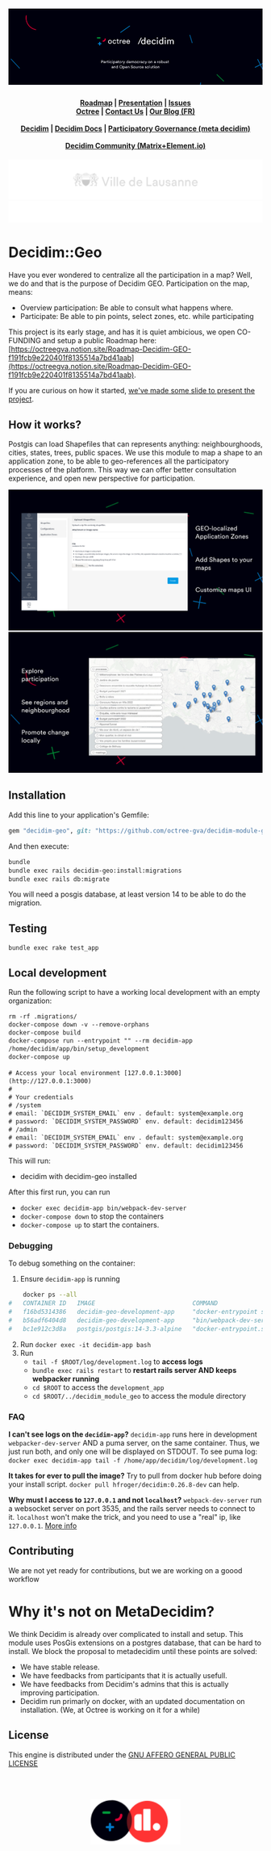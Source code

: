 <h1 align="center"><img src="https://github.com/octree-gva/meta/blob/main/decidim/static/header.png?raw=true" alt="Decidim - Octree Participatory democracy on a robust and open source solution" /></h1>
<h4 align="center">
    <a href="https://octreegva.notion.site/Roadmap-Decidim-GEO-f191fcb9e220401f8135514a7bd41aab">Roadmap</a> |
    <a href="https://drive.google.com/file/d/1lfQJumDg0Ic-RZi-R3MM8frYtKN7PB_S/view?usp=sharing">Presentation</a> |
    <a href="https://github.com/octree-gva/decidim-module-geo/issues">Issues</a>  <br/>
    <a href="https://www.octree.ch">Octree</a> |
    <a href="https://octree.ch/en/contact-us/">Contact Us</a> |
    <a href="https://blog.octree.ch">Our Blog (FR)</a><br/><br/>
    <a href="https://decidim.org">Decidim</a> |
    <a href="https://docs.decidim.org/en/">Decidim Docs</a> |
    <a href="https://meta.decidim.org">Participatory Governance (meta decidim)</a><br/><br/>
    <a href="https://matrix.to/#/+decidim:matrix.org">Decidim Community (Matrix+Element.io)</a>
</h4>
<p align="center">
    <a href="https://participer.lausanne.ch">
        <img
            src="https://github.com/octree-gva/meta/blob/main/decidim/static/participer_lausanne/chip.png?raw=true"
            alt="Lausanne Participe — Une plateforme de participation pour imaginer et réaliser ensemble" />
    </a>
    <a href="https://opencollective.com/voca">
        <img
            src="https://github.com/octree-gva/meta/blob/main/decidim/static/opencollective_chip.png?raw=true"
            alt="Voca – Open-Source SaaS platform for Decidim" />
    </a>
</p>


# Decidim::Geo
Have you ever wondered to centralize all the participation in a map? Well, we do and that is the purpose of Decidim GEO. 
Participation on the map, means: 

* Overview participation: Be able to consult what happens where.
* Participate: Be able to pin points, select zones, etc. while participating

This project is its early stage, and has it is quiet ambicious, we open CO-FUNDING and setup a public Roadmap here: [https://octreegva.notion.site/Roadmap-Decidim-GEO-f191fcb9e220401f8135514a7bd41aab](https://octreegva.notion.site/Roadmap-Decidim-GEO-f191fcb9e220401f8135514a7bd41aab).

If you are curious on how it started, [we've made some slide to present the project](https://drive.google.com/file/d/1lfQJumDg0Ic-RZi-R3MM8frYtKN7PB_S/view?usp=sharing).


## How it works?

Postgis can load Shapefiles that can represents anything: neighbourghoods, cities, states, trees, public spaces.
We use this module to map a shape to an application zone, to be able to geo-references all the participatory processes of the platform. This way we can offer better consultation experience, and open new perspective for participation.

<img
    src="https://github.com/octree-gva/meta/blob/main/decidim/static/geo/admin.png?raw=true"
    alt="Administration of the GEO space" />
<img
    src="https://github.com/octree-gva/meta/blob/main/decidim/static/geo/consult.png?raw=true"
    alt="Administration of the GEO space" />


## Installation

Add this line to your application's Gemfile:

```ruby
gem "decidim-geo", git: "https://github.com/octree-gva/decidim-module-geo", branch: "main"
```

And then execute:

```bash
bundle
bundle exec rails decidim-geo:install:migrations
bundle exec rails db:migrate

```

You will need a posgis database, at least version 14 to be able to do the migration.

## Testing

```
bundle exec rake test_app
```

## Local development
Run the following script to have a working local development with an empty organization:
```
rm -rf .migrations/
docker-compose down -v --remove-orphans
docker-compose build
docker-compose run --entrypoint "" --rm decidim-app /home/decidim/app/bin/setup_development
docker-compose up

# Access your local environment [127.0.0.1:3000](http://127.0.0.1:3000)
#
# Your credentials
# /system
# email: `DECIDIM_SYSTEM_EMAIL` env . default: system@example.org
# password: `DECIDIM_SYSTEM_PASSWORD` env. default: decidim123456
# /admin
# email: `DECIDIM_SYSTEM_EMAIL` env . default: system@example.org
# password: `DECIDIM_SYSTEM_PASSWORD` env. default: decidim123456
```

This will run: 
- decidim with decidim-geo installed

After this first run, you can run
- `docker exec decidim-app bin/webpack-dev-server`
- `docker-compose down` to stop the containers
- `docker-compose up` to start the containers.

### Debugging
To debug something on the container:
1. Ensure `decidim-app` is running
```bash
    docker ps --all
#   CONTAINER ID   IMAGE                           COMMAND                  CREATED        STATUS        PORTS                                            NAMES
#   f16bd5314386   decidim-geo-development-app     "docker-entrypoint s…"   13 hours ago   Up 13 hours   0.0.0.0:3000->3000/tcp, 0.0.0.0:3035->3035/tcp   decidim-app <-------- THIS ONE
#   b56adf6404d8   decidim-geo-development-app     "bin/webpack-dev-ser…"   54 seconds ago   Up 46 seconds   0.0.0.0:3035->3035/tcp   decidim-webpacker                                       decidim-installer
#   bc1e912c3d8a   postgis/postgis:14-3.3-alpine   "docker-entrypoint.s…"   13 hours ago   Up 13 hours   0.0.0.0:5432->5432/tcp                           decidim-module-geo-pg-1
```

2. Run `docker exec -it decidim-app bash`
3. Run
    - `tail -f $ROOT/log/development.log` to **access logs**
    - `bundle exec rails restart` to **restart rails server AND keeps webpacker running**
    - `cd $ROOT` to access the `development_app`
    - `cd $ROOT/../decidim_module_geo` to access the module directory

### FAQ

**I can't see logs on the `decidim-app`?**
`decidim-app` runs here in development `webpacker-dev-server` AND a puma server, on the same container. 
Thus, we just run both, and only one will be displayed on STDOUT. To see puma log: `docker exec decidim-app tail -f /home/app/decidim/log/development.log`

**It takes for ever to pull the image?**
Try to pull from docker hub before doing your install script. `docker pull hfroger/decidim:0.26.8-dev` can help. 

**Why must I access to `127.0.0.1` and not `localhost`?**
`webpack-dev-server` run a websocket server on port 3535, and the rails server needs to connect to it. 
`localhost` won't make the trick, and you need to use a "real" ip, like `127.0.0.1`.  [More info](https://stackoverflow.com/a/54102318)

## Contributing

We are not yet ready for contributions, but we are working on a goood workflow

# Why it's not on MetaDecidim?
We think Decidim is already over complicated to install and setup. This module uses PosGis extensions on a postgres database, that can be hard to install. We block the proposal to metadecidim until these points are solved:

- We have stable release.
- We have feedbacks from participants that it is actually usefull.
- We have feedbacks from Decidim's admins that this is actually improving participation.
- Decidim run primarly on docker, with an updated documentation on installation. (We, at Octree is working on it for a while)

## License

This engine is distributed under the [GNU AFFERO GENERAL PUBLIC LICENSE](LICENSE-AGPLv3.txt)

<br /><br />
<p align="center">
    <img src="https://raw.githubusercontent.com/octree-gva/meta/main/decidim/static/octree_and_decidim.png" height="90" alt="Decidim Installation by Octree" />
</p>
